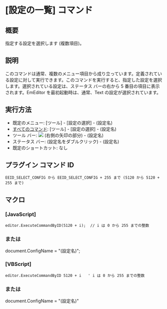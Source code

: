 # \[設定の一覧\] コマンド

## 概要

指定する設定を選択します (複数項目)。

## 説明

このコマンドは通常、複数のメニュー項目から成り立っています。定義されている設定に対して実行できます。このコマンドを実行すると、指定した設定を選択します。選択されている設定は、ステータス
バーの右から 5 番目の項目に表示されます。EmEditor を最初起動時は、通常、Text の設定が選択されています。

## 実行方法

- 既定のメニュー: \[ツール\] \- \[設定の選択\] \- (設定名)
- [すべてのコマンド](../../glossary/allcommands): \[ツール\] \- \[設定の選択\] \- (設定名)
- ツール バー: ![](../../images/configpopup..png) (右側の矢印の部分) \-
(設定名)
- ステータス バー: (設定名をダブルクリック) \- (設定名)
- 既定のショートカット: なし

## プラグイン コマンド ID

```
EEID_SELECT_CONFIG から EEID_SELECT_CONFIG + 255 まで (5120 から 5120 + 255 まで)
```

## マクロ

### \[JavaScript\]

```
editor.ExecuteCommandByID(5120 + i);  // i は 0 から 255 までの整数
```

### または

document.ConfigName = "(設定名)";

### \[VBScript\]

```
editor.ExecuteCommandByID 5120 + i   ' i は 0 から 255 までの整数
```

### または

document.ConfigName = "(設定名)"
